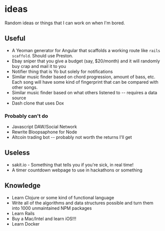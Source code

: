 ideas
=====

Random ideas or things that I can work on when I'm bored.

## Useful
* A Yeoman generator for Angular that scaffolds a working route like `rails scaffold`. Should use Preston.
* Ebay sniper that you give a budget (say, $20/month) and it will randomly buy crap and mail it to you
* Notifier thing that is Yo but solely for notifications
* Similar music finder based on chord progression, amount of bass, etc. Each song will have some kind of fingerprint that can be compared with other songs.
* Similar music finder based on what others listened to -- requires a data source
* Dash clone that uses Dox

### Probably can't do
* Javascript DAW/Social Network
* Rewrite Bloopsaphone for Node
* Altcoin trading bot -- probably not worth the returns I'll get

## Useless
* sakit.io - Something that tells you if you're sick, in real time!
* A timer countdown webpage to use in hackathons or something

## Knowledge
* Learn Clojure or some kind of functional language
* Write all of the algorithms and data structures possible and turn them into 1000 unmaintained NPM packages
* Learn Rails
* Buy a Mac/Intel and learn iOS!!!
* Learn Docker
